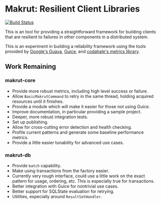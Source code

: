 Makrut: Resilient Client Libraries
=================================
[![Build Status](https://travis-ci.org/dclements/makrut.png)](https://travis-ci.org/dclements/makrut)

This is an tool for providing a straightforward framework for building clients that are resilient to failures in other components in a distributed system. 

This is an experiment in building a reliability framework using the tools provided by [Google's Guava](http://code.google.com/p/guava-libraries/), [Guice](http://code.google.com/p/google-guice/), and [codahale's metrics library](http://metrics.codahale.com). 

Work Remaining
--------------

### makrut-core

 * Provide more robust metrics, including high level success or failure.
 * Allow `BasicMakrutCommand` to retry in the same thread, holding acquired resources until it finishes.
 * Provide a module which will make it easier for those not using Guice. 
 * Improve documentation, in particular providing a sample project.
 * Deeper, more robust integration tests.
 * Set up publishing.
 * Allow for cross-cutting error detection and health checking. 
 * Profile current patterns and generate some baseline performance metrics.
 * Provide a little easier tunability for advanced use cases.

### makrut-db

 * Provide `batch` capability.
 * Make using transactions from the factory easier. 
 * Currently very rough interface, could use a little work on the exact pattern for usage, ordering, etc.  This is especially true for transactions. 
 * Better integration with Guice for nontrivial use cases.
 * Better support for SQLState evaluation for retrying.
 * Utilities, especially around `ResultSetHandler`.
